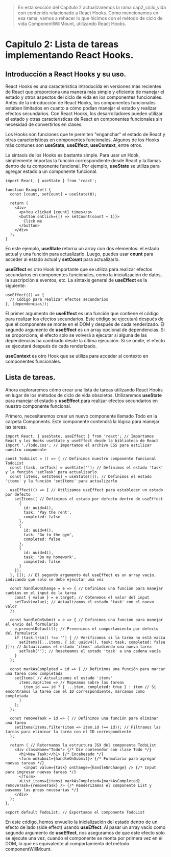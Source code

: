 > En esta sección del Capitulo 2 actualizaremos la rama cap2_ciclo_vida con contenido relacionado a React Hooks. Como mencionamos en esa rama, vamos a rehacer lo que hicimos con el método de ciclo de vida ComponentWillMount, utilizando React Hooks.

# Capitulo 2: Lista de tareas implementando React Hooks.

## Introducción a React Hooks y su uso.

React Hooks es una característica introducida en versiones más recientes de React que proporciona una manera más simple y eficiente de manejar el estado y otros aspectos del ciclo de vida en los componentes funcionales. Antes de la introducción de React Hooks, los componentes funcionales estaban limitados en cuanto a cómo podían manejar el estado y realizar efectos secundarios. Con React Hooks, los desarrolladores pueden utilizar el estado y otras características de React en componentes funcionales sin necesidad de convertirlos en clases.

Los Hooks son funciones que te permiten "enganchar" el estado de React y otras características en componentes funcionales. Algunos de los Hooks más comunes son **useState**, **useEffect**, **useContext**, entre otros.

La sintaxis de los Hooks es bastante simple. Para usar un Hook, simplemente importas la función correspondiente desde React y la llamas dentro de tu componente funcional. Por ejemplo, **useState** se utiliza para agregar estado a un componente funcional.

```
import React, { useState } from 'react';

function Example() {
  const [count, setCount] = useState(0);

  return (
    <div>
      <p>You clicked {count} times</p>
      <button onClick={() => setCount(count + 1)}>
        Click me
      </button>
    </div>
  );
}

```

En este ejemplo, **useState** retorna un array con dos elementos: el estado actual y una función para actualizarlo. Luego, puedes usar **count** para acceder al estado actual y **setCount** para actualizarlo.

**useEffect** es otro Hook importante que se utiliza para realizar efectos secundarios en componentes funcionales, como la inicialización de datos, la suscripción a eventos, etc. La sintaxis general de **useEffect** es la siguiente:

```
useEffect(() => {
  // Código para realizar efectos secundarios
}, [dependencias]);

```
El primer argumento de **useEffect** es una función que contiene el código para realizar los efectos secundarios. Este código se ejecutará después de que el componente se monte en el DOM y después de cada renderizado. El segundo argumento de **useEffect** es un array opcional de dependencias. Si se proporciona, el efecto solo se volverá a ejecutar si alguna de las dependencias ha cambiado desde la última ejecución. Si se omite, el efecto se ejecutará después de cada renderizado.

**useContext** es otro Hook que se utiliza para acceder al contexto en componentes funcionales.

## Lista de tareas.

Ahora exploraremos cómo crear una lista de tareas utilizando React Hooks en lugar de los métodos de ciclo de vida obsoletos. Utilizaremos **useState** para manejar el estado y **useEffect** para realizar efectos secundarios en nuestro componente funcional.

Primero, necesitaremos crear un nuevo componente llamado Todo en la carpeta Components. Este componente contendrá la lógica para manejar las tareas.

```
import React, { useState, useEffect } from 'react'; // Importamos React y los Hooks useState y useEffect desde la biblioteca de React
import './Todo.css'; // Importamos el archivo CSS para estilizar nuestro componente

const TodoList = () => { // Definimos nuestro componente funcional TodoList
  const [task, setTask] = useState(''); // Definimos el estado 'task' y la función 'setTask' para actualizarlo
  const [items, setItems] = useState([]); // Definimos el estado 'items' y la función 'setItems' para actualizarlo

  useEffect(() => { // Utilizamos useEffect para establecer un estado por defecto
    setItems([ // Definimos el estado por defecto dentro de useEffect
      {
        id: uuidv4(),
        task: 'Pay the rent',
        completed: false
      },
      {
        id: uuidv4(),
        task: 'Go to the gym',
        completed: false
      },
      {
        id: uuidv4(),
        task: 'Do my homework',
        completed: false
      }
    ]);
  }, []); // El segundo argumento del useEffect es un array vacío, indicando que solo se debe ejecutar una vez

  const handleOnChange = e => { // Definimos una función para manejar cambios en el input de la tarea
    const { value } = e.target; // Obtenemos el valor del input
    setTask(value); // Actualizamos el estado 'task' con el nuevo valor
  };

  const handleOnSubmit = e => { // Definimos una función para manejar el envío del formulario
    e.preventDefault(); // Prevenimos el comportamiento por defecto del formulario
    if (task.trim() !== '') { // Verificamos si la tarea no está vacía
      setItems([...items, { id: uuidv4(), task: task, completed: false }]); // Actualizamos el estado 'items' añadiendo una nueva tarea
      setTask(''); // Reseteamos el estado 'task' a una cadena vacía
    }
  };

  const markAsCompleted = id => { // Definimos una función para marcar una tarea como completada
    setItems( // Actualizamos el estado 'items'
      items.map(item => // Mapeamos sobre las tareas
        item.id === id ? { ...item, completed: true } : item // Si encontramos la tarea con el ID correspondiente, marcamos como completada
      )
    );
  };

  const removeTask = id => { // Definimos una función para eliminar una tarea
    setItems(items.filter(item => item.id !== id)); // Filtramos las tareas para eliminar la tarea con el ID correspondiente
  };

  return ( // Retornamos la estructura JSX del componente TodoList
    <div className="Todo"> {/* Div contenedor con clase Todo */}
      <h1>New Task:</h1> {/* Encabezado */}
      <form onSubmit={handleOnSubmit}> {/* Formulario para agregar nuevas tareas */}
        <input value={task} onChange={handleOnChange} /> {/* Input para ingresar nuevas tareas */}
      </form>
      <List items={items} markAsCompleted={markAsCompleted} removeTask={removeTask} /> {/* Renderizamos el componente List y pasamos las props necesarias */}
    </div>
  );
};

export default TodoList; // Exportamos el componente TodoList

```

En este código, hemos envuelto la inicialización del estado dentro de un efecto de lado (side effect) usando **useEffect**. Al pasar un array vacío como segundo argumento de **useEffect**, nos aseguramos de que este efecto solo se ejecute una vez, cuando el componente se monta por primera vez en el DOM, lo que es equivalente al comportamiento del método componentWillMount.
